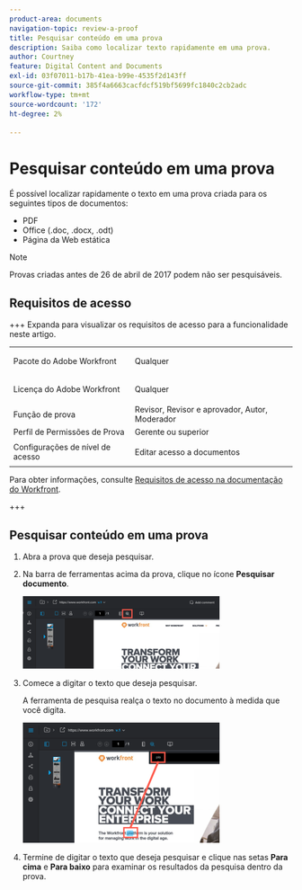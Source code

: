 ```yaml
---
product-area: documents
navigation-topic: review-a-proof
title: Pesquisar conteúdo em uma prova
description: Saiba como localizar texto rapidamente em uma prova.
author: Courtney
feature: Digital Content and Documents
exl-id: 03f07011-b17b-41ea-b99e-4535f2d143ff
source-git-commit: 385f4a6663cacfdcf519bf5699fc1840c2cb2adc
workflow-type: tm+mt
source-wordcount: '172'
ht-degree: 2%

---
```


# Pesquisar conteúdo em uma prova

É possível localizar rapidamente o texto em uma prova criada para os seguintes tipos de documentos:

* PDF
* Office (.doc, .docx, .odt)
* Página da Web estática

>[!NOTE]
>
>Provas criadas antes de 26 de abril de 2017 podem não ser pesquisáveis.

## Requisitos de acesso

+++ Expanda para visualizar os requisitos de acesso para a funcionalidade neste artigo.

<table style="table-layout:auto"> 
 <col> 
 <col> 
 <tbody> 
  <tr> 
   <td role="rowheader">Pacote do Adobe Workfront</td> 
   <td> <p>Qualquer</p> </td> 
  </tr> 
  <tr> 
   <td role="rowheader">Licença do Adobe Workfront</td> 
   <td> <p>Qualquer</p> </td> 
  </tr> 
  <tr> 
   <td role="rowheader">Função de prova </td> 
   <td>Revisor, Revisor e aprovador, Autor, Moderador</td> 
  </tr> 
  <tr> 
   <td role="rowheader">Perfil de Permissões de Prova </td> 
   <td>Gerente ou superior</td> 
  </tr> 
  <tr> 
   <td role="rowheader">Configurações de nível de acesso</td> 
   <td> <p>Editar acesso a documentos</p> </td> 
  </tr> 
 </tbody> 
</table>

Para obter informações, consulte [Requisitos de acesso na documentação do Workfront](/help/quicksilver/administration-and-setup/add-users/access-levels-and-object-permissions/access-level-requirements-in-documentation.md).

+++

## Pesquisar conteúdo em uma prova

1. Abra a prova que deseja pesquisar.
1. Na barra de ferramentas acima da prova, clique no ícone **Pesquisar documento**.

   ![Pesquisar documento](assets/search-document-icon-search-in-proof-350x129.png)

1. Comece a digitar o texto que deseja pesquisar.

   A ferramenta de pesquisa realça o texto no documento à medida que você digita.

   ![Search_text_highlight_as_you_type.png](assets/search-text-highlighted-as-you-type-350x214.png)

1. Termine de digitar o texto que deseja pesquisar e clique nas setas **Para cima** e **Para baixo** para examinar os resultados da pesquisa dentro da prova.
